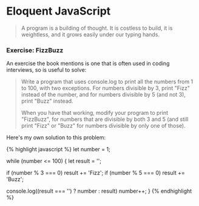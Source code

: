 # Eloquent JavaScript

> A program is a building of thought. It is costless to build, it is weightless, and it grows easily under our typing hands.

### Exercise: FizzBuzz

An exercise the book mentions is one that is often used in coding interviews, so is useful to solve:

> Write a program that uses console.log to print all the numbers from 1 to 100, with two exceptions. For numbers divisible by 3, print "Fizz" instead of the number, and for numbers divisible by 5 (and not 3), print "Buzz" instead.
>
> When you have that working, modify your program to print "FizzBuzz", for numbers that are divisible by both 3 and 5 (and still print "Fizz" or "Buzz" for numbers divisible by only one of those).

Here's my own solution to this problem:

{% highlight javascript %}
let number = 1;

while (number <= 100) {
  let result = '';

  if (number % 3 === 0) result += 'Fizz';
  if (number % 5 === 0) result += 'Buzz';

  console.log((result === '') ? number : result)
  number++;
}
{% endhighlight %}
